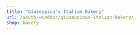 ```yaml
---
title: "Giuseppina's Italian Bakery"
url: /south-windsor/giuseppinas-italian-bakery/
shop: bakery
---
```

